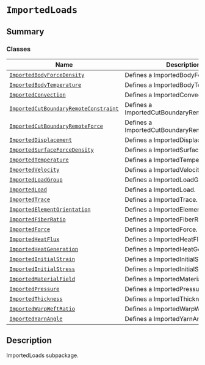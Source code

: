<a id="importedloads"></a>

# `ImportedLoads`

<a id="summary"></a>

## Summary

### Classes

| Name | Description |
|-----------------------------------------------------------------------------------------------------------------------------------------------------------------------------------------------|------------------------------------------------|
| [`ImportedBodyForceDensity`](ImportedBodyForceDensity.md#ansys.mechanical.stubs.v241.Ansys.ACT.Automation.Mechanical.ImportedLoads.ImportedBodyForceDensity)                                  | Defines a ImportedBodyForceDensity.            |
| [`ImportedBodyTemperature`](ImportedBodyTemperature.md#ansys.mechanical.stubs.v241.Ansys.ACT.Automation.Mechanical.ImportedLoads.ImportedBodyTemperature)                                     | Defines a ImportedBodyTemperature.             |
| [`ImportedConvection`](ImportedConvection.md#ansys.mechanical.stubs.v241.Ansys.ACT.Automation.Mechanical.ImportedLoads.ImportedConvection)                                                    | Defines a ImportedConvection.                  |
| [`ImportedCutBoundaryRemoteConstraint`](ImportedCutBoundaryRemoteConstraint.md#ansys.mechanical.stubs.v241.Ansys.ACT.Automation.Mechanical.ImportedLoads.ImportedCutBoundaryRemoteConstraint) | Defines a ImportedCutBoundaryRemoteConstraint. |
| [`ImportedCutBoundaryRemoteForce`](ImportedCutBoundaryRemoteForce.md#ansys.mechanical.stubs.v241.Ansys.ACT.Automation.Mechanical.ImportedLoads.ImportedCutBoundaryRemoteForce)                | Defines a ImportedCutBoundaryRemoteForce.      |
| [`ImportedDisplacement`](ImportedDisplacement.md#ansys.mechanical.stubs.v241.Ansys.ACT.Automation.Mechanical.ImportedLoads.ImportedDisplacement)                                              | Defines a ImportedDisplacement.                |
| [`ImportedSurfaceForceDensity`](ImportedSurfaceForceDensity.md#ansys.mechanical.stubs.v241.Ansys.ACT.Automation.Mechanical.ImportedLoads.ImportedSurfaceForceDensity)                         | Defines a ImportedSurfaceForceDensity.         |
| [`ImportedTemperature`](ImportedTemperature.md#ansys.mechanical.stubs.v241.Ansys.ACT.Automation.Mechanical.ImportedLoads.ImportedTemperature)                                                 | Defines a ImportedTemperature.                 |
| [`ImportedVelocity`](ImportedVelocity.md#ansys.mechanical.stubs.v241.Ansys.ACT.Automation.Mechanical.ImportedLoads.ImportedVelocity)                                                          | Defines a ImportedVelocity.                    |
| [`ImportedLoadGroup`](ImportedLoadGroup.md#ansys.mechanical.stubs.v241.Ansys.ACT.Automation.Mechanical.ImportedLoads.ImportedLoadGroup)                                                       | Defines a ImportedLoadGroup.                   |
| [`ImportedLoad`](ImportedLoad.md#ansys.mechanical.stubs.v241.Ansys.ACT.Automation.Mechanical.ImportedLoads.ImportedLoad)                                                                      | Defines a ImportedLoad.                        |
| [`ImportedTrace`](ImportedTrace.md#ansys.mechanical.stubs.v241.Ansys.ACT.Automation.Mechanical.ImportedLoads.ImportedTrace)                                                                   | Defines a ImportedTrace.                       |
| [`ImportedElementOrientation`](ImportedElementOrientation.md#ansys.mechanical.stubs.v241.Ansys.ACT.Automation.Mechanical.ImportedLoads.ImportedElementOrientation)                            | Defines a ImportedElementOrientation.          |
| [`ImportedFiberRatio`](ImportedFiberRatio.md#ansys.mechanical.stubs.v241.Ansys.ACT.Automation.Mechanical.ImportedLoads.ImportedFiberRatio)                                                    | Defines a ImportedFiberRatio.                  |
| [`ImportedForce`](ImportedForce.md#ansys.mechanical.stubs.v241.Ansys.ACT.Automation.Mechanical.ImportedLoads.ImportedForce)                                                                   | Defines a ImportedForce.                       |
| [`ImportedHeatFlux`](ImportedHeatFlux.md#ansys.mechanical.stubs.v241.Ansys.ACT.Automation.Mechanical.ImportedLoads.ImportedHeatFlux)                                                          | Defines a ImportedHeatFlux.                    |
| [`ImportedHeatGeneration`](ImportedHeatGeneration.md#ansys.mechanical.stubs.v241.Ansys.ACT.Automation.Mechanical.ImportedLoads.ImportedHeatGeneration)                                        | Defines a ImportedHeatGeneration.              |
| [`ImportedInitialStrain`](ImportedInitialStrain.md#ansys.mechanical.stubs.v241.Ansys.ACT.Automation.Mechanical.ImportedLoads.ImportedInitialStrain)                                           | Defines a ImportedInitialStrain.               |
| [`ImportedInitialStress`](ImportedInitialStress.md#ansys.mechanical.stubs.v241.Ansys.ACT.Automation.Mechanical.ImportedLoads.ImportedInitialStress)                                           | Defines a ImportedInitialStress.               |
| [`ImportedMaterialField`](ImportedMaterialField.md#ansys.mechanical.stubs.v241.Ansys.ACT.Automation.Mechanical.ImportedLoads.ImportedMaterialField)                                           | Defines a ImportedMaterialField.               |
| [`ImportedPressure`](ImportedPressure.md#ansys.mechanical.stubs.v241.Ansys.ACT.Automation.Mechanical.ImportedLoads.ImportedPressure)                                                          | Defines a ImportedPressure.                    |
| [`ImportedThickness`](ImportedThickness.md#ansys.mechanical.stubs.v241.Ansys.ACT.Automation.Mechanical.ImportedLoads.ImportedThickness)                                                       | Defines a ImportedThickness.                   |
| [`ImportedWarpWeftRatio`](ImportedWarpWeftRatio.md#ansys.mechanical.stubs.v241.Ansys.ACT.Automation.Mechanical.ImportedLoads.ImportedWarpWeftRatio)                                           | Defines a ImportedWarpWeftRatio.               |
| [`ImportedYarnAngle`](ImportedYarnAngle.md#ansys.mechanical.stubs.v241.Ansys.ACT.Automation.Mechanical.ImportedLoads.ImportedYarnAngle)                                                       | Defines a ImportedYarnAngle.                   |

<a id="description"></a>

## Description

ImportedLoads subpackage.

<!-- !! processed by numpydoc !! -->

